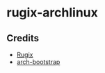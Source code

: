 # rugix-archlinux

## Credits

- [Rugix](https://github.com/silitics/rugix)
- [arch-bootstrap](https://github.com/tokland/arch-bootstrap/tree/master)

